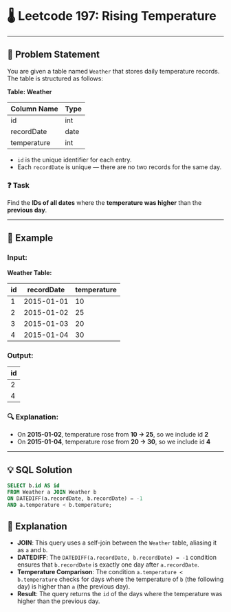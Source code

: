 # 🌡️ Leetcode 197: Rising Temperature

---

## 📄 Problem Statement

You are given a table named `Weather` that stores daily temperature records. The table is structured as follows:

**Table: Weather**

| Column Name   | Type  |
|---------------|-------|
| id            | int   |
| recordDate    | date  |
| temperature   | int   |

- `id` is the unique identifier for each entry.
- Each `recordDate` is unique — there are no two records for the same day.

### ❓ Task

Find the **IDs of all dates** where the **temperature was higher** than the **previous day**.

---

## 🧪 Example

### Input:

**Weather Table:**

| id | recordDate | temperature |
|----|------------|-------------|
| 1  | 2015-01-01 | 10          |
| 2  | 2015-01-02 | 25          |
| 3  | 2015-01-03 | 20          |
| 4  | 2015-01-04 | 30          |

### Output:

| id |
|----|
| 2  |
| 4  |

### 🔍 Explanation:

- On **2015-01-02**, temperature rose from **10 → 25**, so we include id **2**
- On **2015-01-04**, temperature rose from **20 → 30**, so we include id **4**

---

## 💡 SQL Solution

```sql
SELECT b.id AS id
FROM Weather a JOIN Weather b
ON DATEDIFF(a.recordDate, b.recordDate) = -1
AND a.temperature < b.temperature;
```


## 💬 Explanation

- **JOIN**: This query uses a self-join between the `Weather` table, aliasing it as `a` and `b`.
- **DATEDIFF**: The `DATEDIFF(a.recordDate, b.recordDate) = -1` condition ensures that `b.recordDate` is exactly one day after `a.recordDate`.
- **Temperature Comparison**: The condition `a.temperature < b.temperature` checks for days where the temperature of `b` (the following day) is higher than `a` (the previous day).
- **Result**: The query returns the `id` of the days where the temperature was higher than the previous day.
